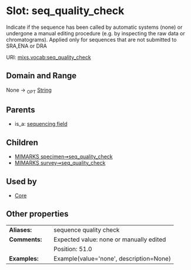 
# Slot: seq_quality_check


Indicate if the sequence has been called by automatic systems (none) or undergone a manual editing procedure (e.g. by inspecting the raw data or chromatograms). Applied only for sequences that are not submitted to SRA,ENA or DRA

URI: [mixs.vocab:seq_quality_check](https://w3id.org/mixs/vocab/seq_quality_check)


## Domain and Range

None ->  <sub>OPT</sub> [String](types/String.md)

## Parents

 *  is_a: [sequencing field](sequencing_field.md)

## Children

 *  [MIMARKS specimen➞seq_quality_check](MIMARKS_specimen_seq_quality_check.md)
 *  [MIMARKS survey➞seq_quality_check](MIMARKS_survey_seq_quality_check.md)

## Used by

 * [Core](Core.md)

## Other properties

|  |  |  |
| --- | --- | --- |
| **Aliases:** | | sequence quality check |
| **Comments:** | | Expected value: none or manually edited |
|  | | Position: 51.0 |
| **Examples:** | | Example(value='none', description=None) |

